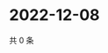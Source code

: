 # 2022-12-08

共 0 条

<!-- BEGIN WEIBO -->
<!-- 最后更新时间 Thu Dec 08 2022 07:13:41 GMT+0800 (China Standard Time) -->

<!-- END WEIBO -->
